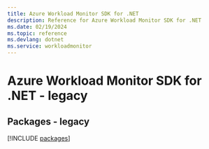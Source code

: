 ```yaml
---
title: Azure Workload Monitor SDK for .NET
description: Reference for Azure Workload Monitor SDK for .NET
ms.date: 02/19/2024
ms.topic: reference
ms.devlang: dotnet
ms.service: workloadmonitor
---
```

# Azure Workload Monitor SDK for .NET - legacy
## Packages - legacy
[!INCLUDE [packages](workload-monitor-index.md)]